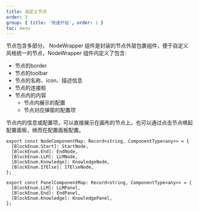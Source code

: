 ```yaml
---
title: 自定义节点
order: 3
group: { title: '快速开始', order: 1 }
toc: menu
---
```


节点包含多部分。
NodeWrapper 组件是封装的节点外层包裹组件，便于自定义风格统一的节点，NodeWrapper 组件内定义了包含:

- 节点的border
- 节点的toolbar
- 节点的名称、icon、描述信息
- 节点的连接桩
- 节点内的内容
  - 节点内展示的配置
  - 节点对应弹窗的配置项

节点内的信息或配置项，可以直接展示在画布的节点上，也可以通过点击节点唤起配置面板，继而在配置面板配置。

``` tsx | pure
export const NodeComponentMap: Record<string, ComponentType<any>> = {
  [BlockEnum.Start]: StartNode,
  [BlockEnum.End]: EndNode,
  [BlockEnum.LLM]: LLMNode,
  [BlockEnum.Knowledge]: KnowledgeNode,
  [BlockEnum.IfElse]: IfElseNode,
};

export const PanelComponentMap: Record<string, ComponentType<any>> = {
  [BlockEnum.LLM]: LLMPanel,
  [BlockEnum.End]: EndPanel,
  [BlockEnum.Knowledge]: KnowledgePanel,
};
```
